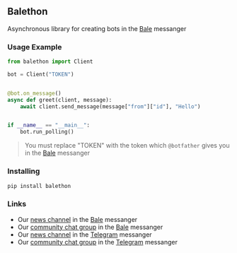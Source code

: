## Balethon

Asynchronous library for creating bots in the [Bale](https://www.bale.ai/) messanger

### Usage Example

```python
from balethon import Client

bot = Client("TOKEN")


@bot.on_message()
async def greet(client, message):
    await client.send_message(message["from"]["id"], "Hello")


if __name__ == "__main__":
    bot.run_polling()
```

> You must replace "TOKEN" with the token which `@botfather` gives you in the [Bale](https://www.bale.ai/) messanger

### Installing

```bash
pip install balethon
```

### Links

- Our [news channel](https://ble.ir/balethon) in the [Bale](https://www.bale.ai/) messanger
- Our [community chat group](https://ble.ir/balethon) in the [Bale](https://www.bale.ai/) messanger
- Our [news channel](https://t.me/balethon_py) in the [Telegram](https://telegram.org) messanger
- Our [community chat group](https://t.me/balethon_group) in the [Telegram](https://telegram.org) messanger